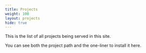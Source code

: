 ```yaml
---
title: Projects
weight: 100
layout: projects
hide: true
---
```


This is the list of all projects being served in this site.

You can see both the project path and the one-liner to install it here.
